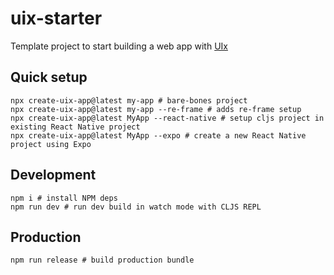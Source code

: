 # uix-starter
Template project to start building a web app with [UIx](https://github.com/pitch-io/uix)

## Quick setup
```shell
npx create-uix-app@latest my-app # bare-bones project
npx create-uix-app@latest my-app --re-frame # adds re-frame setup
npx create-uix-app@latest MyApp --react-native # setup cljs project in existing React Native project
npx create-uix-app@latest MyApp --expo # create a new React Native project using Expo
```

## Development
```shell
npm i # install NPM deps
npm run dev # run dev build in watch mode with CLJS REPL
```

## Production
```shell
npm run release # build production bundle
```
